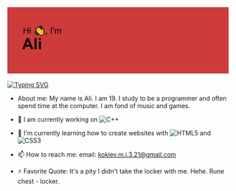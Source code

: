 <img src ="https://github.com/MakerAVGN/MakerAVGN/blob/main/header.png?raw=true">

[![Typing SVG](https://readme-typing-svg.demolab.com?font=Fira+Code&size=17&duration=5075&pause=1000&width=700&lines=Computer+science+student%2C+nerd+and+just+a+nice+guy+from+Russia)](https://git.io/typing-svg)
- About me: My name is Ali. I am 19. I study to be a programmer and often spend time at the computer. I am fond of music and games.

- 🔭 I am currently working on ![C++](https://img.shields.io/badge/c++-%2300599C.svg?style=for-the-badge&logo=c%2B%2B&logoColor=white)
- 🌱 I'm currently learning how to create websites with ![HTML5](https://img.shields.io/badge/html5-%23E34F26.svg?style=for-the-badge&logo=html5&logoColor=white)  and  ![CSS3](https://img.shields.io/badge/css3-%231572B6.svg?style=for-the-badge&logo=css3&logoColor=white)
- 📫 How to reach me: email: kokiev.m.i.3.21@gmail.com
- ⚡ Favorite Quote: It's a pity I didn't take the locker with me. Hehe. Rune chest - locker.
